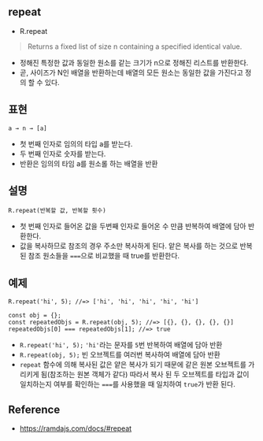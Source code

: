 ## repeat
- R.repeat
> Returns a fixed list of size n containing a specified identical value.
- 정해진 특정한 값과 동일한 원소를 같는 크기가 n으로 정해진 리스트를 반환한다.
- 곧, 사이즈가 N인 배열을 반환하는데 배열의 모든 원소는 동일한 값을 가진다고 정의 할 수 있다.


## 표현
```
a → n → [a]
```
- 첫 번째 인자로 임의의 타입 a를 받는다.
- 두 번째 인자로 숫자를 받는다.
- 반환은 임의의 타임 a를 원소롤 하는 배열을 반환

## 설명
```
R.repeat(반복할 값, 반복할 횟수)
```
- 첫 번째 인자로 들어온 값을 두번째 인자로 들어온 수 만큼 반복하여 배열에 담아 반환한다.
- 값을 복사하므로 참조의 경우 주소만 복사하게 된다. 앝은 복사를 하는 것으로 반복된 참조 원소들을 `===`으로 비교했을 때 true를 반환한다.

## 예제
```
R.repeat('hi', 5); //=> ['hi', 'hi', 'hi', 'hi', 'hi']

const obj = {};
const repeatedObjs = R.repeat(obj, 5); //=> [{}, {}, {}, {}, {}]
repeatedObjs[0] === repeatedObjs[1]; //=> true
```
- `R.repeat('hi', 5);` `'hi'`라는 문자를 `5`번 반복하여 배열에 담아 반환
- `R.repeat(obj, 5);` 빈 오브젝트를 여러번 복사하여 배열에 담아 반환
- `repeat` 함수에 의해 복사된 값은 얕은 복사가 되기 때문에 같은 원본 오브젝트를 가리키게 됨(참조하는 원본 객체가 같다) 따라서 복사 된 두 오브젝트를 타입과 값이 일치하는지 여부를 확인하는 `===`를 사용했을 때 일치하여 `true`가 반환 된다. 

## Reference
- https://ramdajs.com/docs/#repeat
